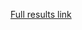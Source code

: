 [Full results link](https://drive.google.com/drive/folders/12v4JxX5cTB15K9J4yMW_oTo1zf_5LMP5?usp=sharing)
